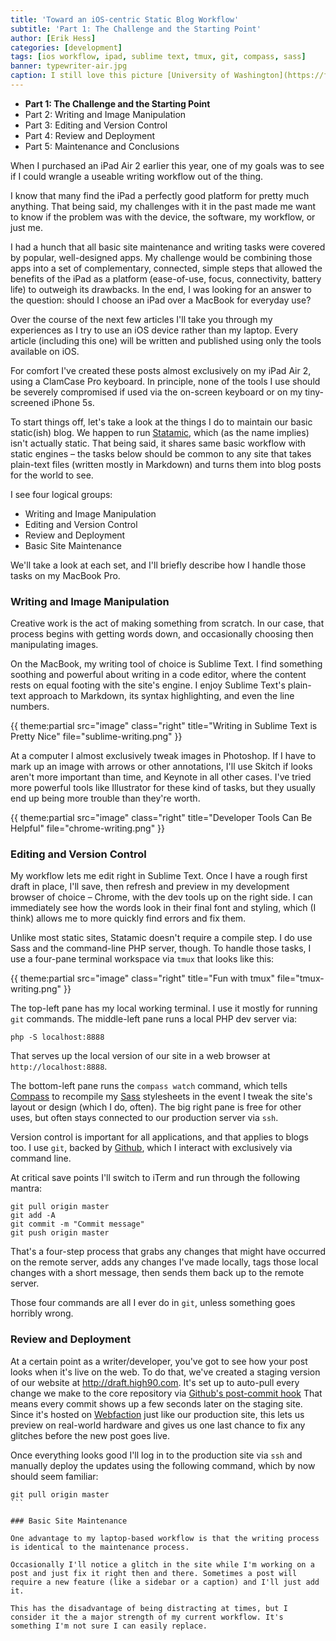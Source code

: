 ```yaml
---
title: 'Toward an iOS-centric Static Blog Workflow'
subtitle: 'Part 1: The Challenge and the Starting Point'
author: [Erik Hess]
categories: [development]
tags: [ios workflow, ipad, sublime text, tmux, git, compass, sass]
banner: typewriter-air.jpg
caption: I still love this picture [University of Washington](https://flic.kr/p/87G2B1)
---
```


* **Part 1: The Challenge and the Starting Point**
* Part 2: Writing and Image Manipulation
* Part 3: Editing and Version Control
* Part 4: Review and Deployment
* Part 5: Maintenance and Conclusions

When I purchased an iPad Air 2 earlier this year, one of my goals was to see if I could wrangle a useable writing workflow out of the thing.

I know that many find the iPad a perfectly good platform for pretty much anything. That being said, my challenges with it in the past made me want to know if the problem was with the device, the software, my workflow, or just me. 

I had a hunch that all basic site maintenance and writing tasks were covered by popular, well-designed apps. My challenge would be combining those apps into a set of complementary, connected, simple steps that allowed the benefits of the iPad as a platform (ease-of-use, focus, connectivity, battery life) to outweigh its drawbacks. In the end, I was looking for an answer to the question: should I choose an iPad over a MacBook for everyday use?

Over the course of the next few articles I'll take you through my experiences as I try to use an iOS device rather than my laptop. Every article (including this one) will be written and published using only the tools available on iOS. 

For comfort I've created these posts almost exclusively on my iPad Air 2, using a ClamCase Pro keyboard. In principle, none of the tools I use should be severely compromised if used via the on-screen keyboard or on my tiny-screened iPhone 5s.

To start things off, let's take a look at the things I do to maintain our basic static(ish) blog. We happen to run [Statamic](http://statamic.com), which (as the name implies) isn't actually static. That being said, it shares same basic workflow with static engines &ndash; the tasks below should be common to any site that takes plain-text files (written mostly in Markdown) and turns them into blog posts for the world to see.

I see four logical groups:

* Writing and Image Manipulation
* Editing and Version Control
* Review and Deployment
* Basic Site Maintenance

We'll take a look at each set, and I'll briefly describe how I handle those tasks on my MacBook Pro.

### Writing and Image Manipulation

Creative work is the act of making something from scratch. In our case, that process begins with getting words down, and occasionally choosing then manipulating images.

On the MacBook, my writing tool of choice is Sublime Text. I find something soothing and powerful about writing in a code editor, where the content rests on equal footing with the site's engine. I enjoy Sublime Text's plain-text approach to Markdown, its syntax highlighting, and even the line numbers.

{{ theme:partial src="image" class="right" title="Writing in Sublime Text is Pretty Nice" file="sublime-writing.png" }} 

At a computer I almost exclusively tweak images in Photoshop. If I have to mark up an image with arrows or other annotations, I'll use Skitch if looks aren't more important than time, and Keynote in all other cases. I've tried more powerful tools like Illustrator for these kind of tasks, but they usually end up being more trouble than they're worth.

{{ theme:partial src="image" class="right" title="Developer Tools Can Be Helpful" file="chrome-writing.png" }}

### Editing and Version Control

My workflow lets me edit right in Sublime Text. Once I have a rough first draft in place, I'll save, then refresh and preview in my development browser of choice &ndash; Chrome, with the dev tools up on the right side. I can immediately see how the words look in their final font and styling, which (I think) allows me to more quickly find errors and fix them.

Unlike most static sites, Statamic doesn't require a compile step. I do use Sass and the command-line PHP server, though. To handle those tasks, I use a four-pane terminal workspace via `tmux` that looks like this:

{{ theme:partial src="image" class="right" title="Fun with tmux" file="tmux-writing.png" }}

The top-left pane has my local working terminal. I use it mostly for running `git` commands. The middle-left pane runs a local PHP dev server via:

`php -S localhost:8888`

That serves up the local version of our site in a web browser at `http://localhost:8888`. 

The bottom-left pane runs the `compass watch` command, which tells [Compass](http://compass-style.org) to recompile my [Sass](http://sass-lang.com) stylesheets in the event I tweak the site's layout or design (which I do, often). The big right pane is free for other uses, but often stays connected to our production server via `ssh`.

Version control is important for all applications, and that applies to blogs too. I use `git`, backed by [Github](http://github.com), which I interact with exclusively via command line. 

At critical save points I'll switch to iTerm and run through the following mantra:

```
git pull origin master
git add -A
git commit -m "Commit message"
git push origin master
```

That's a four-step process that grabs any changes that might have occurred on the remote server, adds any changes I've made locally, tags those local changes with a short message, then sends them back up to the remote server. 

Those four commands are all I ever do in `git`, unless something goes horribly wrong.

### Review and Deployment

At a certain point as a writer/developer, you've got to see how your post looks when it's live on the web. To do that, we've created a staging version of our website at http://draft.high90.com. It's set up to auto-pull every change we make to the core repository via [Github's post-commit hook](https://developer.github.com/webhooks/) That means every commit shows up a few seconds later on the staging site. Since it's hosted on [Webfaction](http://webfaction.com) just like our production site, this lets us preview on real-world hardware and gives us one last chance to fix any glitches before the new post goes live.

Once everything looks good I'll log in to the production site via `ssh` and manually deploy the updates using the following command, which by now should seem familiar:

````
git pull origin master
```

### Basic Site Maintenance

One advantage to my laptop-based workflow is that the writing process is identical to the maintenance process.

Occasionally I'll notice a glitch in the site while I'm working on a post and just fix it right then and there. Sometimes a post will require a new feature (like a sidebar or a caption) and I'll just add it.

This has the disadvantage of being distracting at times, but I consider it the a major strength of my current workflow. It's something I'm not sure I can easily replace.
